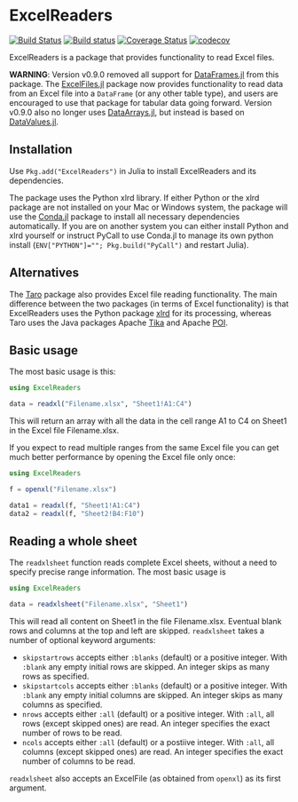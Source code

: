 # ExcelReaders

[![Build Status](https://travis-ci.org/queryverse/ExcelReaders.jl.svg?branch=master)](https://travis-ci.org/queryverse/ExcelReaders.jl)
[![Build status](https://ci.appveyor.com/api/projects/status/v7b60gfrg65qkqt5/branch/master?svg=true)](https://ci.appveyor.com/project/queryverse/excelreaders-jl/branch/master)
[![Coverage Status](https://coveralls.io/repos/queryverse/ExcelReaders.jl/badge.svg)](https://coveralls.io/r/queryverse/ExcelReaders.jl)
[![codecov](https://codecov.io/gh/queryverse/ExcelReaders.jl/branch/master/graph/badge.svg)](https://codecov.io/gh/queryverse/ExcelReaders.jl)

ExcelReaders is a package that provides functionality to read Excel files.

**WARNING**: Version v0.9.0 removed all support for [DataFrames.jl](https://github.com/JuliaData/DataFrames.jl)
from this package. The [ExcelFiles.jl](https://github.com/queryverse/ExcelFiles.jl)
package now provides functionality to read data from an Excel file into
a ``DataFrame`` (or any other table type), and users are encouraged to use
that package for tabular data going forward. Version v0.9.0 also no longer
uses [DataArrays.jl](https://github.com/JuliaStats/DataArrays.jl), but instead
is based on [DataValues.jl](https://github.com/queryverse/DataValues.jl).

## Installation

Use ``Pkg.add("ExcelReaders")`` in Julia to install ExcelReaders and its dependencies.

The package uses the Python xlrd library. If either Python or the xlrd package are not installed on your Mac or Windows system, the package will use the [Conda.jl](https://github.com/Luthaf/Conda.jl) package to install all necessary dependencies automatically. If you are on another system you can either install Python and xlrd yourself or instruct PyCall to use Conda.jl to manage its own python install (`ENV["PYTHON"]=""; Pkg.build("PyCall")` and restart Julia).

## Alternatives

The [Taro](https://github.com/aviks/Taro.jl) package also provides Excel file reading functionality. The main difference between the two packages (in terms of Excel functionality) is that ExcelReaders uses the Python package [xlrd](https://github.com/python-excel/xlrd) for its processing, whereas Taro uses the Java packages Apache [Tika](http://tika.apache.org/) and Apache [POI](http://poi.apache.org/).

## Basic usage

The most basic usage is this:

````julia
using ExcelReaders

data = readxl("Filename.xlsx", "Sheet1!A1:C4")
````

This will return an array with all the data in the cell range A1 to C4 on Sheet1 in the Excel file Filename.xlsx.

If you expect to read multiple ranges from the same Excel file you can get much better performance by opening the Excel file only once:

````julia
using ExcelReaders

f = openxl("Filename.xlsx")

data1 = readxl(f, "Sheet1!A1:C4")
data2 = readxl(f, "Sheet2!B4:F10")
````

## Reading a whole sheet

The ``readxlsheet`` function reads complete Excel sheets, without a need to specify precise range information. The most basic usage is

````julia
using ExcelReaders

data = readxlsheet("Filename.xlsx", "Sheet1")
````

This will read all content on Sheet1 in the file Filename.xlsx. Eventual blank rows and columns at the top and left are skipped. ``readxlsheet`` takes a number of optional keyword arguments:

- ``skipstartrows`` accepts either ``:blanks`` (default) or a positive integer. With ``:blank`` any empty initial rows are skipped. An integer skips as many rows as specified.
- ``skipstartcols`` accepts either ``:blanks`` (default) or a positive integer. With ``:blank`` any empty initial columns are skipped. An integer skips as many columns as specified.
- ``nrows`` accepts either ``:all`` (default) or a positive integer. With ``:all``, all rows (except skipped ones) are read. An integer specifies the exact number of rows to be read.
- ``ncols`` accepts either ``:all`` (default) or a postiive integer. With ``:all``, all columns (except skipped ones) are read. An integer specifies the exact number of columns to be read.

``readxlsheet`` also accepts an ExcelFile (as obtained from ``openxl``) as its first argument.
